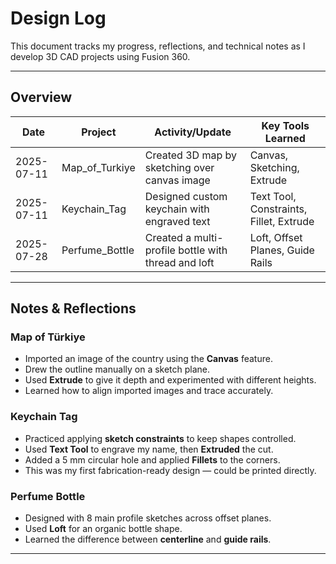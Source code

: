 # Design Log

This document tracks my progress, reflections, and technical notes as I develop 3D CAD projects using Fusion 360.

---

## Overview

| Date       | Project           | Activity/Update                              | Key Tools Learned                       |
|------------|-------------------|----------------------------------------------|-----------------------------------------|
| 2025-07-11 | Map_of_Turkiye    | Created 3D map by sketching over canvas image| Canvas, Sketching, Extrude              |
| 2025-07-11 | Keychain_Tag      | Designed custom keychain with engraved text  | Text Tool, Constraints, Fillet, Extrude |
| 2025-07-28 | Perfume_Bottle    | Created a multi-profile bottle with thread and loft | Loft, Offset Planes, Guide Rails |

---

## Notes & Reflections

### Map of Türkiye
- Imported an image of the country using the **Canvas** feature.
- Drew the outline manually on a sketch plane.
- Used **Extrude** to give it depth and experimented with different heights.
- Learned how to align imported images and trace accurately.

### Keychain Tag
- Practiced applying **sketch constraints** to keep shapes controlled.
- Used **Text Tool** to engrave my name, then **Extruded** the cut.
- Added a 5 mm circular hole and applied **Fillets** to the corners.
- This was my first fabrication-ready design — could be printed directly.

### Perfume Bottle
- Designed with 8 main profile sketches across offset planes.
- Used **Loft** for an organic bottle shape.
- Learned the difference between **centerline** and **guide rails**.

---
